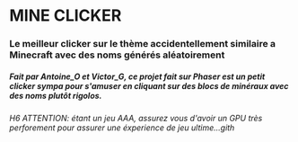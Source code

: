 # MINE CLICKER

### Le meilleur clicker sur le thème accidentellement similaire a Minecraft avec des noms générés aléatoirement

##### Fait par Antoine_O et Victor_G, ce projet fait sur Phaser est un petit clicker sympa pour s'amuser en cliquant sur des blocs de minéraux avec des noms plutôt rigolos.

###### H6 ATTENTION: étant un jeu AAA, assurez vous d'avoir un GPU très perforement pour assurer une éxperience de jeu ultime...gith
